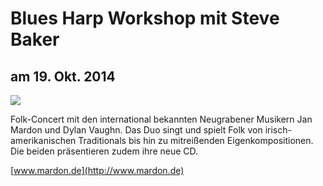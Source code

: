 # Blues Harp Workshop mit Steve Baker

## am 19. Okt. 2014

![](resources/_wsb_513x731_Mardon-1.jpg)

Folk-Concert mit den international bekannten Neugrabener Musikern Jan
Mardon und Dylan Vaughn. Das Duo singt und spielt Folk von
irisch-amerikanischen Traditionals bis hin zu mitreißenden
Eigenkompositionen. Die beiden präsentieren zudem ihre neue CD.

[www.mardon.de](http://www.mardon.de)
